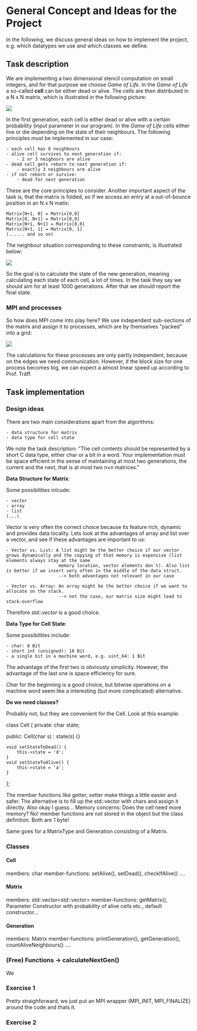 # General Concept and Ideas for the Project

In the following, we discuss general ideas on how to implement the project, e.g. which datatypes we use and which classes we define.

## Task description

We are implementing a two dimensional stencil computation on small integers, and for that purpose we choose *Game of Life*.
In the *Game of Life* a so-called **cell** can be either dead or alive. The cells are then distributed in a N x N matrix, which is 
illustrated in the following picture:

![](./pics/generic_matrix_scheme.PNG)

In the first generation, each cell is either dead or alive with a certain probability (input parameter in our program). In the *Game of Life* 
cells either live or die depending on the state of their neighbours. The following principles must be implemented in our case:

    - each cell has 8 neighbours
    - alive cell survives to next generation if:
        - 2 or 3 neigbours are alive
    - dead cell gets reborn to next generation if:
        - exactly 3 neighbours are alive
    - if not reborn or survive:
        - dead for next generation

These are the core principles to consider. Another important aspect of the task is, that the matrix is folded, so if we access an entry at a 
out-of-bounce position in an N x N matix:

    Matrix[N+1, 0] = Matrix[0,0]
    Matrix[0, N+1] = Matrix[0,0]
    Matrix[N+1, N+1] = Matrix[0,0]
    Matrix[N+1, 1] = Matrix[0, 1]
    (...... and so on)

The neighbour situation corresponding to these constraints, is illustrated below:

![](./pics/generic_matrix_neighbours.PNG)


So the goal is to calculate the state of the new generation, meaning calculating each state of each cell, a lot of times. In the task they say we should aim for at least
1000 generations. After that we should report the final state.

### MPI and processes

So how does MPI come into play here? We use independent sub-sections of the matrix and assign it to processes, which are by themselves "packed" into a grid:

![](./pics/generic_matrix_processes.PNG)

The calculations for these processes are only partly independent, because on the edges we need communication. However, if the block size for one process becomes big, we
can expect a almost linear speed up according to Prof. Träff.


## Task implementation

### Design ideas

There are two main considerations apart from the algorithms:

    - data structure for matrix
    - data type for cell state

We note the task description: "The cell contents should be represented by a short C data type, either char or a bit in a word. Your implementation must be space efficient
in the sense of maintaining at most two generations, the current and the next, that is at most two n×n matrices."

**Data Structure for Matrix**:

Some possibilities inlcude:

    - vector
    - array
    - list
    (...)

Vector is very often the correct choice because its feature rich, dynamic and provides data locality. Lets look at the advantages of array and list over a vector, and 
see if these advantages are important to us:

    - Vector vs. List: A list might be the better choice if our vector grows dynamically and the copying of that memory is expensive (list elements always stay at the same
                        memory location, vector elements don´t). Also list is better if we insert very often in the middle of the data struct. 
                        --> both advantages not relevant in our case

    - Vector vs. Array: An array might be the better choice if we want to allocate on the stack. 
                        --> not the case, our matrix size might lead to stack-overflow

Therefore *std::vector* is a good choice.

**Data Type for Cell State**:

Some possibilities include:

    - char: 8 Bit
    - short int (unsigned): 16 Bit
    - a single bit in a machine word, e.g. uint_64: 1 Bit

The advantage of the first two is obviously simplicity. However, the advantage of the last one is space efficiency for sure. 

*Char* for the beginning is a good choice, but bitwise operations on a machine word seem like a interesting (but more complicated) alternative.

**Do we need classes?**

Probably not, but they are convenient for the Cell. Look at this example:

class Cell
{
private:
    char state;
    
public:
    Cell(char s) : state(s) {}
    
    void setStateToDead() {
        this->state = 'd';
    }
    void setStateToAlive() {
        this->state = 'a';
    }
};

The member functions like getter, setter make things a little easier and safer. The alternative is to fill up the std::vector with chars and assign it directly. 
Also okay I guess... Memory concerns: Does the cell need more memory? No! member functions are not stored in the object but the class definition. Both are 1 byte!


Same goes for a MatrixType and Generation consisting of a Matrix.

### Classes

#### Cell

members: char
member-functions: setAlive(), setDead(), checkIfAlive() ....

#### Matrix

members: std::vector<std::vector<Cell>>
member-functions: getMatrix(), Parameter Constructor with probability of alive cells etc., default constructor...

#### Generation

members: Matrix
member-functions: printGeneration(), getGeneration(), countAliveNeighbours() ....


### (Free) Functions -> calculateNextGen()

We 

### Exercise 1

Pretty straighforward, we just put an MPI wrapper (MPI_INIT, MPI_FINALIZE) around the code and thats it.

### Exercise 2